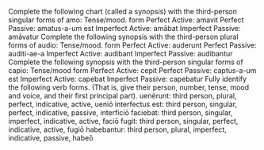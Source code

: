 Complete the following chart (called a synopsis) with the third-person singular forms of amo:
Tense/mood.  form
Perfect Active: amavit
Perfect Passive: amatus-a-um est
Imperfect Active: amābat
Imperfect Passive: amāvatur
Complete the following synopsis with the third-person plural forms of audio:
Tense/mood.   form
Perfect Active: auderunt
Perfect Passive: auditi-ae-a
Imperfect Active: audibant
Imperfect Passive: audibantur
Complete the following synopsis with the third-person singular forms of capio:
Tense/mood	form
Perfect Active: cepit
Perfect Passive: captus-a-um est
Imperfect Active: capebat
Imperfect Passive: capebatur
Fully identify the following verb forms. (That is, give their person, number, tense, mood and voice, and their first principal part).
uenērunt: third person, plural, perfect, indicative, active, ueniō
interfectus est: third person, singular, perfect, indicative, passive, interficiō 
faciebat: third person, singular, imperfect, indicative, active, faciō
fugit: third person, singular, perfect, indicative, active, fugiō
habebantur: third person, plural, imperfect, indicative, passive, habeō
